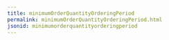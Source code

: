 ```yaml
---
title: minimumOrderQuantityOrderingPeriod
permalink: minimumOrderQuantityOrderingPeriod.html
jsonid: minimumorderquantityorderingperiod
---
```

